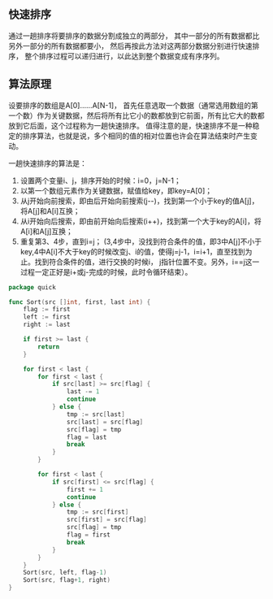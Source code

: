 ## 快速排序通过一趟排序将要排序的数据分割成独立的两部分，其中一部分的所有数据都比另外一部分的所有数据都要小，然后再按此方法对这两部分数据分别进行快速排序，整个排序过程可以递归进行，以此达到整个数据变成有序序列。## 算法原理设要排序的数组是A[0]……A[N-1]，首先任意选取一个数据（通常选用数组的第一个数）作为关键数据，然后将所有比它小的数都放到它前面，所有比它大的数都放到它后面，这个过程称为一趟快速排序。值得注意的是，快速排序不是一种稳定的排序算法，也就是说，多个相同的值的相对位置也许会在算法结束时产生变动。一趟快速排序的算法是：1. 设置两个变量i、j，排序开始的时候：i=0，j=N-1；2. 以第一个数组元素作为关键数据，赋值给key，即key=A[0]；3. 从j开始向前搜索，即由后开始向前搜索(j--)，找到第一个小于key的值A[j]，将A[j]和A[i]互换；4. 从i开始向后搜索，即由前开始向后搜索(i++)，找到第一个大于key的A[i]，将A[i]和A[j]互换；5. 重复第3、4步，直到i=j； (3,4步中，没找到符合条件的值，即3中A[j]不小于key,4中A[i]不大于key的时候改变j、i的值，使得j=j-1，i=i+1，直至找到为止。找到符合条件的值，进行交换的时候i， j指针位置不变。另外，i==j这一过程一定正好是i+或j-完成的时候，此时令循环结束）。````gopackage quickfunc Sort(src []int, first, last int) {	flag := first	left := first	right := last	if first >= last {		return	}	for first < last {		for first < last {			if src[last] >= src[flag] {				last -= 1				continue			} else {				tmp := src[last]				src[last] = src[flag]				src[flag] = tmp				flag = last				break			}		}		for first < last {			if src[first] <= src[flag] {				first += 1				continue			} else {				tmp := src[first]				src[first] = src[flag]				src[flag] = tmp				flag = first				break			}		}	}	Sort(src, left, flag-1)	Sort(src, flag+1, right)}````
